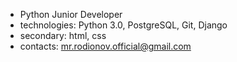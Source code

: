 
- Python Junior Developer
- technologies: Python 3.0, PostgreSQL, Git, Django 
- secondary: html, css
- contacts: mr.rodionov.official@gmail.com


<!---
sensensation/sensensation is a ✨ special ✨ repository because its `README.md` (this file) appears on your GitHub profile.
You can click the Preview link to take a look at your changes.
--->
